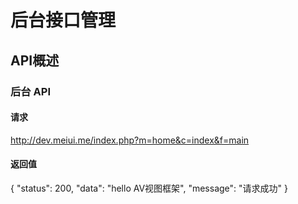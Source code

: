 后台接口管理
=========
## API概述
### 后台 API

#### 请求
http://dev.meiui.me/index.php?m=home&c=index&f=main

#### 返回值
{
  "status": 200,
  "data": "hello AV视图框架",
  "message": "请求成功"
}